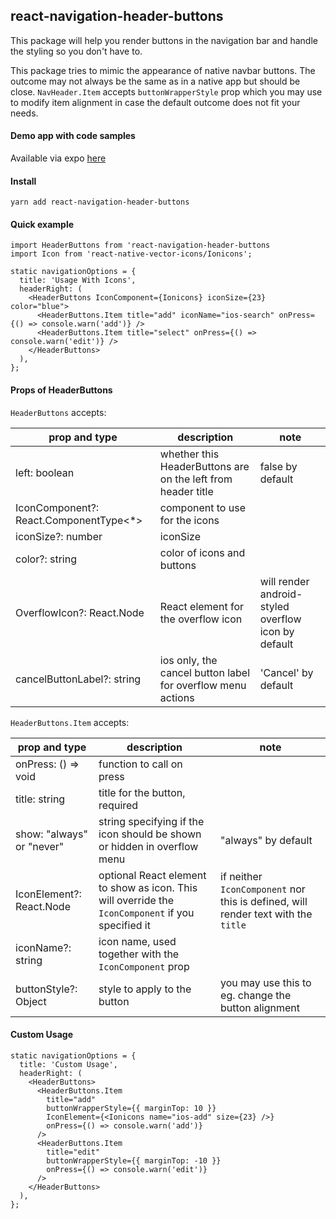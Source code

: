 ## react-navigation-header-buttons

This package will help you render buttons in the navigation bar and handle the styling so you don't have to.

This package tries to mimic the appearance of native navbar buttons. The outcome may not always be the same as in a native app but should be close. `NavHeader.Item` accepts `buttonWrapperStyle` prop which you may use to modify item alignment in case the default outcome does not fit your needs.

#### Demo app with code samples

Available via expo [here](https://expo.io/@vonovak/navbar-buttons-demo)

#### Install

`yarn add react-navigation-header-buttons`

#### Quick example

```
import HeaderButtons from 'react-navigation-header-buttons
import Icon from 'react-native-vector-icons/Ionicons';

static navigationOptions = {
  title: 'Usage With Icons',
  headerRight: (
    <HeaderButtons IconComponent={Ionicons} iconSize={23} color="blue">
      <HeaderButtons.Item title="add" iconName="ios-search" onPress={() => console.warn('add')} />
      <HeaderButtons.Item title="select" onPress={() => console.warn('edit')} />
    </HeaderButtons>
  ),
};
```

#### Props of HeaderButtons

`HeaderButtons` accepts:

 
|prop and type | description | note |
|--|--|--|
| left: boolean | whether this HeaderButtons are on the left from header title   | false by default |
| IconComponent?: React.ComponentType<*> | component to use for the icons |   |
|iconSize?: number| iconSize |  |
|color?: string| color of icons and buttons |  |
|OverflowIcon?: React.Node| React element for the overflow icon | will render android-styled overflow icon by default |
|cancelButtonLabel?: string | ios only, the cancel button label for overflow menu actions | 'Cancel' by default |



`HeaderButtons.Item` accepts:

|prop and type | description | note |
|--|--|--|
| onPress: () => void | function to call on press ||
| title: string | title for the button, required |  |
| show: "always" or "never" |  string specifying if the icon should be shown or hidden in overflow menu | "always" by default |
| IconElement?: React.Node | optional React element to show as icon. This will override the `IconComponent` if you specified it | if neither `IconComponent` nor this is defined, will render text with the `title`|
|  iconName?: string | icon name, used together with the `IconComponent` prop |  |
| buttonStyle?: Object | style to apply to the button | you may use this to eg. change the button alignment |



#### Custom Usage

```
static navigationOptions = {
  title: 'Custom Usage',
  headerRight: (
    <HeaderButtons>
      <HeaderButtons.Item
        title="add"
        buttonWrapperStyle={{ marginTop: 10 }}
        IconElement={<Ionicons name="ios-add" size={23} />}
        onPress={() => console.warn('add')}
      />
      <HeaderButtons.Item
        title="edit"
        buttonWrapperStyle={{ marginTop: -10 }}
        onPress={() => console.warn('edit')}
      />
    </HeaderButtons>
  ),
};
```

